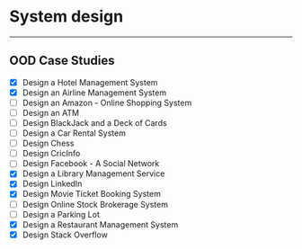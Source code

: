 # System design

***

## OOD Case Studies

- [x] Design a Hotel Management System
- [x] Design an Airline Management System
- [ ] Design an Amazon - Online Shopping System
- [ ] Design an ATM
- [ ] Design BlackJack and a Deck of Cards
- [ ] Design a Car Rental System
- [ ] Design Chess
- [ ] Design CricInfo
- [ ] Design Facebook - A Social Network
- [x] Design a Library Management Service
- [x] Design LinkedIn
- [x] Design Movie Ticket Booking System
- [ ] Design Online Stock Brokerage System
- [ ] Design a Parking Lot
- [x] Design a Restaurant Management System
- [x] Design Stack Overflow
